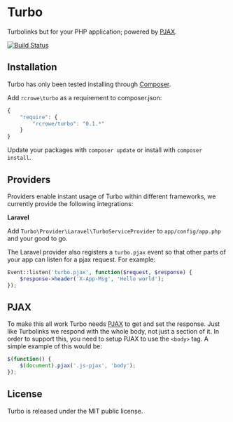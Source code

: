 Turbo
=====

Turbolinks but for your PHP application; powered by [PJAX](https://github.com/defunkt/jquery-pjax).

[![Build Status](https://travis-ci.org/rcrowe/Turbo.png?branch=master)](https://travis-ci.org/rcrowe/Turbo)

Installation
------------

Turbo has only been tested installing through [Composer](http://getcomposer.org/).

Add `rcrowe\turbo` as a requirement to composer.json:

```javascript
{
    "require": {
        "rcrowe/turbo": "0.1.*"
    }
}
```

Update your packages with `composer update` or install with `composer install`.

Providers
---------

Providers enable instant usage of Turbo within different frameworks, we currently provide the following integrations:

**Laravel**

Add `Turbo\Provider\Laravel\TurboServiceProvider` to `app/config/app.php` and your good to go.

The Laravel provider also registers a `turbo.pjax` event so that other parts of your app can listen for a pjax request. For example:

```php
Event::listen('turbo.pjax', function($request, $response) {
    $response->header('X-App-Msg', 'Hello world');
});
```

PJAX
----

To make this all work Turbo needs [PJAX](https://github.com/defunkt/jquery-pjax) to get and set the response.
Just like Turbolinks we respond with the whole body, not just a section of it. In order to support this, you need
to setup PJAX to use the `<body>` tag. A simple example of this would be:

```js
$(function() {
    $(document).pjax('.js-pjax', 'body');
});
```

License
-------

Turbo is released under the MIT public license.
